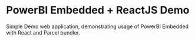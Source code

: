 # PowerBI Embedded + ReactJS Demo

Simple Demo web application, demonstrating usage of PowerBI Embedded with React and Parcel bundler.
